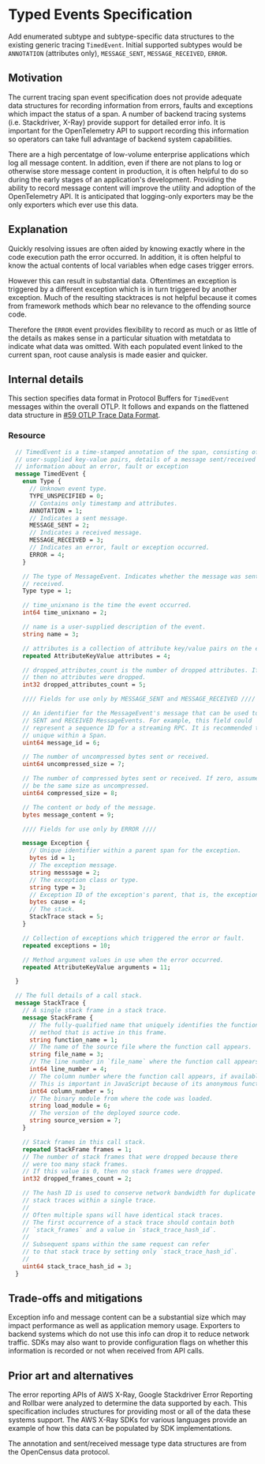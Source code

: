 # Typed Events Specification

Add enumerated subtype and subtype-specific data structures to the existing generic tracing `TimedEvent`. Initial supported subtypes would be `ANNOTATION` (attributes only), `MESSAGE_SENT`, `MESSAGE_RECEIVED`, `ERROR`.

## Motivation

The current tracing span event specification does not provide adequate data structures for recording information from errors, faults and exceptions which impact the status of a span. A number of backend tracing systems (i.e. Stackdriver, X-Ray) provide support for detailed error info. It is important for the OpenTelemetry API to support recording this information so operators can take full advantage of backend system capabilities.

There are a high percentatge of low-volume enterprise applications which log all message content. In addition, even if there are not plans to log or otherwise store message content in production, it is often helpful to do so during the early stages of an application's development. Providing the ability to record message content will improve the utility and adoption of the OpenTelemetry API. It is anticipated that logging-only exporters may be the only exporters which ever use this data.

## Explanation

Quickly resolving issues are often aided by knowing exactly where in the code execution path the error occurred. In addition, it is often helpful to know the actual contents of local variables when edge cases trigger errors.

However this can result in substantial data. Oftentimes an exception is triggered by a different exception which is in turn triggered by another exception. Much of the resulting stacktraces is not helpful because it comes from framework methods which bear no relevance to the offending source code.

Therefore the `ERROR` event provides flexibility to record as much or as little of the details as makes sense in a particular situation with metatdata to indicate what data was omitted. With each populated event linked to the current span, root cause analysis is made easier and quicker.

## Internal details

This section specifies data format in Protocol Buffers for `TimedEvent` messages within the overall OTLP. It follows and expands on the flattened data structure in [#59 OTLP Trace Data Format](https://github.com/open-telemetry/oteps/pull/59).

### Resource

```protobuf
  // TimedEvent is a time-stamped annotation of the span, consisting of either
  // user-supplied key-value pairs, details of a message sent/received between Spans or
  // information about an error, fault or exception
  message TimedEvent {
    enum Type {
      // Unknown event type.
      TYPE_UNSPECIFIED = 0;
      // Contains only timestamp and attributes.
      ANNOTATION = 1;
      // Indicates a sent message.
      MESSAGE_SENT = 2;
      // Indicates a received message.
      MESSAGE_RECEIVED = 3;
      // Indicates an error, fault or exception occurred.
      ERROR = 4;
    }

    // The type of MessageEvent. Indicates whether the message was sent or
    // received.
    Type type = 1;

    // time_unixnano is the time the event occurred.
    int64 time_unixnano = 2;

    // name is a user-supplied description of the event.
    string name = 3;

    // attributes is a collection of attribute key/value pairs on the event.
    repeated AttributeKeyValue attributes = 4;

    // dropped_attributes_count is the number of dropped attributes. If the value is 0,
    // then no attributes were dropped.
    int32 dropped_attributes_count = 5;

    //// Fields for use only by MESSAGE_SENT and MESSAGE_RECEIVED ////

    // An identifier for the MessageEvent's message that can be used to match
    // SENT and RECEIVED MessageEvents. For example, this field could
    // represent a sequence ID for a streaming RPC. It is recommended to be
    // unique within a Span.
    uint64 message_id = 6;

    // The number of uncompressed bytes sent or received.
    uint64 uncompressed_size = 7;

    // The number of compressed bytes sent or received. If zero, assumed to
    // be the same size as uncompressed.
    uint64 compressed_size = 8;

    // The content or body of the message.
    bytes message_content = 9;

    //// Fields for use only by ERROR ////

    message Exception {
      // Unique identifier within a parent span for the exception.
      bytes id = 1;
      // The exception message.
      string messsage = 2;
      // The exception class or type.
      string type = 3;
      // Exception ID of the exception's parent, that is, the exception that caused this exception.
      bytes cause = 4;
      // The stack.
      StackTrace stack = 5;
    }

    // Collection of exceptions which triggered the error or fault.
    repeated exceptions = 10;

    // Method argument values in use when the error occurred.
    repeated AttributeKeyValue arguments = 11;

  }

  // The full details of a call stack.
  message StackTrace {
    // A single stack frame in a stack trace.
    message StackFrame {
      // The fully-qualified name that uniquely identifies the function or
      // method that is active in this frame.
      string function_name = 1;
      // The name of the source file where the function call appears.
      string file_name = 3;
      // The line number in `file_name` where the function call appears.
      int64 line_number = 4;
      // The column number where the function call appears, if available.
      // This is important in JavaScript because of its anonymous functions.
      int64 column_number = 5;
      // The binary module from where the code was loaded.
      string load_module = 6;
      // The version of the deployed source code.
      string source_version = 7;
    }

    // Stack frames in this call stack.
    repeated StackFrame frames = 1;
    // The number of stack frames that were dropped because there
    // were too many stack frames.
    // If this value is 0, then no stack frames were dropped.
    int32 dropped_frames_count = 2;

    // The hash ID is used to conserve network bandwidth for duplicate
    // stack traces within a single trace.
    //
    // Often multiple spans will have identical stack traces.
    // The first occurrence of a stack trace should contain both
    // `stack_frames` and a value in `stack_trace_hash_id`.
    //
    // Subsequent spans within the same request can refer
    // to that stack trace by setting only `stack_trace_hash_id`.
    //
    uint64 stack_trace_hash_id = 3;
  }
```

## Trade-offs and mitigations

Exception info and message content can be a substantial size which may impact performance as well as application memory usage. Exporters to backend systems which do not use this info can drop it to reduce network traffic. SDKs may also want to provide configuration flags on whether this information is recorded or not when received from API calls.

## Prior art and alternatives

The error reporting APIs of AWS X-Ray, Google Stackdriver Error Reporting and Rollbar were analyzed to determine the data supported by each. This specification includes structures for providing most or all of the data these systems support. The AWS X-Ray SDKs for various languages provide an example of how this data can be populated by SDK implementations.

The annotation and sent/received message type data structures are from the OpenCensus data protocol.
